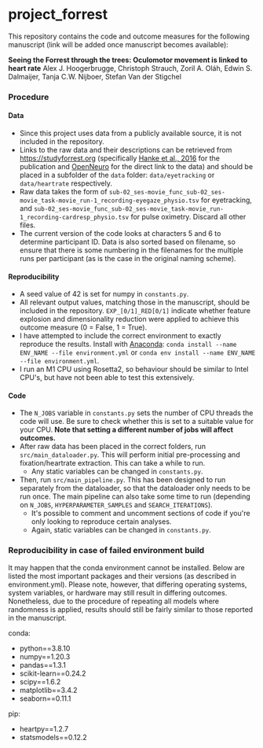 # project_forrest

This repository contains the code and outcome measures for the following manuscript (link will be added once manuscript becomes available):

**Seeing the Forrest through the trees: Oculomotor movement is linked to heart rate**
Alex J. Hoogerbrugge, Christoph Strauch, Zoril A. Oláh, Edwin S. Dalmaijer, Tanja C.W. Nijboer, Stefan Van der Stigchel


### Procedure
#### Data
- Since this project uses data from a publicly available source, it is not included in the repository.
- Links to the raw data and their descriptions can be retrieved from https://studyforrest.org (specifically [Hanke et al., 2016](https://www.nature.com/articles/sdata201692) for the publication and [OpenNeuro](https://openneuro.org/datasets/ds000113/versions/1.3.0) for the direct link to the data) and should be placed in a subfolder of the ```data``` folder: ```data/eyetracking``` or ```data/heartrate``` respectively.
- Raw data takes the form of ```sub-02_ses-movie_func_sub-02_ses-movie_task-movie_run-1_recording-eyegaze_physio.tsv``` for eyetracking, and ```sub-02_ses-movie_func_sub-02_ses-movie_task-movie_run-1_recording-cardresp_physio.tsv``` for pulse oximetry. Discard all other files.
- The current version of the code looks at characters 5 and 6 to determine participant ID. Data is also sorted based on filename, so ensure that there is some numbering in the filenames for the multiple runs per participant (as is the case in the original naming scheme).
#### Reproducibility
- A seed value of 42 is set for numpy in ```constants.py```.
- All relevant output values, matching those in the manuscript, should be included in the repository. ```EXP_[0/1]_RED[0/1]``` indicate whether feature explosion and dimensionality reduction were applied to achieve this outcome measure (0 = False, 1 = True).
- I have attempted to include the correct environment to exactly reproduce the results. Install with [Anaconda](https://www.anaconda.com/): ```conda install --name ENV_NAME --file environment.yml``` or ```conda env install --name ENV_NAME --file environment.yml```.
- I run an M1 CPU using Rosetta2, so behaviour should be similar to Intel CPU's, but have not been able to test this extensively.
#### Code
- The ```N_JOBS``` variable in ```constants.py``` sets the number of CPU threads the code will use. Be sure to check whether this is set to a suitable value for your CPU. **Note that setting a different number of jobs will affect  outcomes.**
- After raw data has been placed in the correct folders, run ```src/main_dataloader.py```. This will perform initial pre-processing and fixation/heartrate extraction. This can take a while to run. 
    - Any static variables can be changed in ```constants.py```. 
- Then, run ```src/main_pipeline.py```. This has been designed to run separately from the dataloader, so that the dataloader only needs to be run once. The main pipeline can also take some time to run (depending on ```N_JOBS```, ```HYPERPARAMETER_SAMPLES``` and ```SEARCH_ITERATIONS```). 
    - It's possible to comment and uncomment sections of code if you're only looking to reproduce certain analyses.
    - Again, static variables can be changed in ```constants.py```. 


### Reproducibility in case of failed environment build
It may happen that the conda environment cannot be installed. Below are listed the most important packages and their versions (as described in environment.yml). Please note, however, that differing operating systems, system variables, or hardware may still result in differing outcomes. Nonetheless, due to the procedure of repeating all models where randomness is applied, results should still be fairly similar to those reported in the manuscript.

conda:
- python==3.8.10
- numpy==1.20.3
- pandas==1.3.1
- scikit-learn==0.24.2
- scipy==1.6.2
- matplotlib==3.4.2
- seaborn==0.11.1

pip:
- heartpy==1.2.7
- statsmodels==0.12.2
